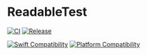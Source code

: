 # ReadableTest

[![CI](https://github.com/ShionKoga/ReadableTest/actions/workflows/main.yml/badge.svg?branch=main)](https://github.com/ShionKoga/ReadableTest/actions/workflows/main.yml)
[![Release](https://img.shields.io/github/v/release/ShionKoga/ReadableTest)](https://github.com/ShionKoga/ReadableTest/releases/latest)


[![Swift Compatibility](https://img.shields.io/endpoint?url=https%3A%2F%2Fswiftpackageindex.com%2Fapi%2Fpackages%2FShionKoga%2FReadableTest%2Fbadge%3Ftype%3Dswift-versions)](https://swiftpackageindex.com/ShionKoga/ReadableTest)
[![Platform Compatibility](https://img.shields.io/endpoint?url=https%3A%2F%2Fswiftpackageindex.com%2Fapi%2Fpackages%2FShionKoga%2FReadableTest%2Fbadge%3Ftype%3Dplatforms)](https://swiftpackageindex.com/ShionKoga/ReadableTest)
